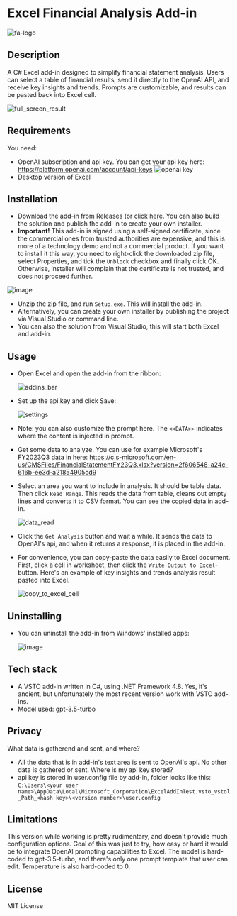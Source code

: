# Excel Financial Analysis Add-in
![fa-logo](https://github.com/jjokela/wpf-vsto/assets/4481783/5d1c991f-2dac-4301-be1e-07ca79251626)

## Description

A C# Excel add-in designed to simplify financial statement analysis. Users can select a table of financial results, send it directly to the OpenAI API, and receive key insights and trends. Prompts are customizable, and results can be pasted back into Excel cell.

![full_screen_result](https://github.com/jjokela/wpf-vsto/assets/4481783/e6a9a283-a114-47c1-a1bc-d828cb88cbe9)

## Requirements
You need:
- OpenAI subscription and api key. You can get your api key here: https://platform.openai.com/account/api-keys
![openai key](https://github.com/jjokela/wpf-vsto/assets/4481783/d3b23ab0-d02f-4522-93b8-1fd534ddee06)
- Desktop version of Excel

## Installation
- Download the add-in from Releases (or click [here]([https://duckduckgo.com](https://github.com/jjokela/wpf-vsto/releases/download/v1.0.0.7/Application.Files.zip)). You can also build the solution and publish the add-in to create your own installer.
- **Important!** This add-in is signed using a self-signed certificate, since the commercial ones from trusted authorities are expensive, and this is more of a technology demo and not a commercial product. If you want to install it this way, you need to right-click the downloaded zip file, select Properties, and tick the `Unblock` checkbox and finally click OK. Otherwise, installer will complain that the certificate is not trusted, and does not proceed further.

![image](https://github.com/jjokela/wpf-vsto/assets/4481783/446c7491-0572-411f-a15c-d87dfd394cf9)

- Unzip the zip file, and run `Setup.exe`. This will install the add-in.
- Alternatively, you can create your own installer by publishing the project via Visual Studio or command line.
- You can also the solution from Visual Studio, this will start both Excel and add-in.


## Usage
- Open Excel and open the add-in from the ribbon:

  ![addins_bar](https://github.com/jjokela/wpf-vsto/assets/4481783/0197c911-e83c-4f85-a46a-90534a95fecb)

- Set up the api key and click Save:
  
  ![settings](https://github.com/jjokela/wpf-vsto/assets/4481783/73a42af7-eeee-4e26-bf58-aef860647426)

- Note: you can also customize the prompt here. The `<<DATA>>` indicates where the content is injected in prompt.
- Get some data to analyze. You can use for example Microsoft's FY2023Q3 data in here: https://c.s-microsoft.com/en-us/CMSFiles/FinancialStatementFY23Q3.xlsx?version=2f606548-a24c-616b-ee3d-a21854905cd9
- Select an area you want to include in analysis. It should be table data. Then click `Read Range`. This reads the data from table, cleans out empty lines and converts it to CSV format. You can see the copied data in add-in.

  ![data_read](https://github.com/jjokela/wpf-vsto/assets/4481783/61477167-87ba-4055-832f-60e5e67f8b9e)

- Click the `Get Analysis` button and wait a while. It sends the data to OpenAI's api, and when it returns a response, it is placed in the add-in.
- For convenience, you can copy-paste the data easily to Excel document. First, click a cell in worksheet, then click the `Write Output to Excel`-button. Here's an example of key insights and trends analysis result pasted into Excel.

  ![copy_to_excel_cell](https://github.com/jjokela/wpf-vsto/assets/4481783/e1d50d38-a943-409d-b4a3-a46be97d2602)

## Uninstalling
- You can uninstall the add-in from Windows' installed apps:

  ![image](https://github.com/jjokela/wpf-vsto/assets/4481783/9e180410-898e-4fd4-b00f-989f6ca763cf)


## Tech stack
- A VSTO add-in written in C#, using .NET Framework 4.8. Yes, it's ancient, but unfortunately the most recent version work with VSTO add-ins.
- Model used: gpt-3.5-turbo

## Privacy
What data is gatherend and sent, and where?
- All the data that is in add-in's text area is sent to OpenAI's api. No other data is gathered or sent.
Where is my api key stored?
- api key is stored in user.config file by add-in, folder looks like this: `C:\Users\<your user name>\AppData\Local\Microsoft_Corporation\ExcelAddInTest.vsto_vstol_Path_<hash key>\<version number>\user.config`

## Limitations
This version while working is pretty rudimentary, and doesn't provide much configuration options. Goal of this was just to try, how easy or hard it would be to integrate OpenAI prompting capabilities to Excel. The model is hard-coded to gpt-3.5-turbo, and there's only one prompt template that user can edit. Temperature is also hard-coded to 0.

## License
MIT License
